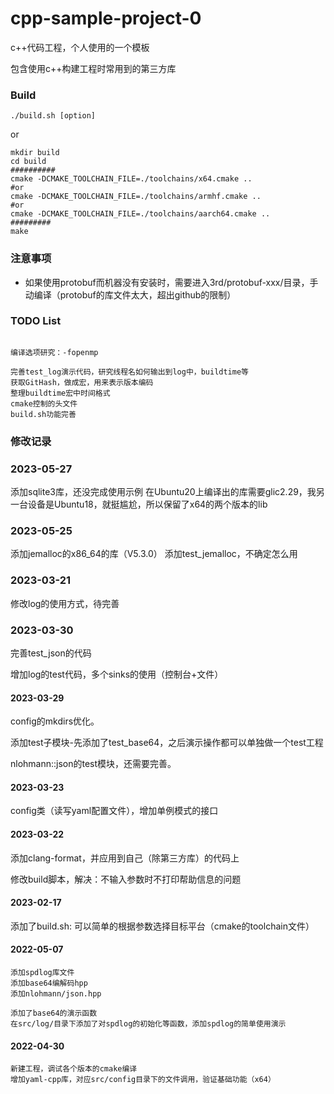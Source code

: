 # cpp-sample-project-0

c++代码工程，个人使用的一个模板

包含使用c++构建工程时常用到的第三方库



### Build

```shell
./build.sh [option]
```

or

```shell
mkdir build
cd build
##########
cmake -DCMAKE_TOOLCHAIN_FILE=./toolchains/x64.cmake ..
#or
cmake -DCMAKE_TOOLCHAIN_FILE=./toolchains/armhf.cmake ..
#or
cmake -DCMAKE_TOOLCHAIN_FILE=./toolchains/aarch64.cmake ..
#########
make
```


### 注意事项

- 如果使用protobuf而机器没有安装时，需要进入3rd/protobuf-xxx/目录，手动编译（protobuf的库文件太大，超出github的限制）


### TODO List

```

编译选项研究：-fopenmp

完善test_log演示代码，研究线程名如何输出到log中，buildtime等
获取GitHash，做成宏，用来表示版本编码
整理buildtime宏中时间格式
cmake控制的头文件
build.sh功能完善
```



### 修改记录

### 2023-05-27
添加sqlite3库，还没完成使用示例
在Ubuntu20上编译出的库需要glic2.29，我另一台设备是Ubuntu18，就挺尴尬，所以保留了x64的两个版本的lib

### 2023-05-25
添加jemalloc的x86_64的库（V5.3.0）
添加test_jemalloc，不确定怎么用

### 2023-03-21

修改log的使用方式，待完善

### 2023-03-30

完善test_json的代码

增加log的test代码，多个sinks的使用（控制台+文件）

#### 2023-03-29

config的mkdirs优化。

添加test子模块-先添加了test_base64，之后演示操作都可以单独做一个test工程

nlohmann::json的test模块，还需要完善。

#### 2023-03-23

config类（读写yaml配置文件），增加单例模式的接口

#### 2023-03-22

添加clang-format，并应用到自己（除第三方库）的代码上

修改build脚本，解决：不输入参数时不打印帮助信息的问题

#### 2023-02-17

添加了build.sh: 可以简单的根据参数选择目标平台（cmake的toolchain文件）

#### 2022-05-07

```
添加spdlog库文件
添加base64编解码hpp
添加nlohmann/json.hpp

添加了base64的演示函数
在src/log/目录下添加了对spdlog的初始化等函数，添加spdlog的简单使用演示
```



#### 2022-04-30

```
新建工程，调试各个版本的cmake编译
增加yaml-cpp库，对应src/config目录下的文件调用，验证基础功能（x64）
```


